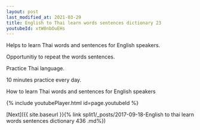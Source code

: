 ```yaml
---
layout: post
last_modified_at: 2021-03-29
title: English to Thai learn words sentences dictionary 23 
youtubeId: xtW0nbOuEHs
---
```

 
 
Helps to learn Thai words and sentences for English speakers.

Opportunitiy to repeat the words sentences. 

Practice Thai language. 
 
10 minutes practice every day. 
 
How to learn Thai words and sentences for English speakers 
 
{% include youtubePlayer.html id=page.youtubeId %}
 
 
[Next]({{ site.baseurl }}{% link  split1/_posts/2017-09-18-English to thai learn words sentences dictionary 436 .md%})
 
